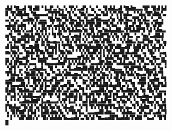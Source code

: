 ▟▟▝▇▃▟▝▊▟▉▝▐▃▛▃▚▃▚▝▛▞▃▟▚▝▄▝▃▝▊▟▟▃▟▝▇▟▆▃▃▜▛▝▉▟▐▟▊▝▛▟█▟▅▝▇▃▃▃▞▜▜▜▟▃▜▝▄▝▇▞▄▃▚▃▜▟▝▞▚▜▚▟▃▝▝▟▄▜▛▟▇▞▃▃▚▞▃▝▄▟▆▞▛▃▃▝█▞▆▞▜▞▙▃▜▃▜▃▅▜▅▃▃▞▅▝▟▞▙▃▜▜▞▟▃▝▃▞▚▃▙▟▚▟▅▝▝▟▝▜▛▃▞▃▟▟▚▝▛▟█▞▟▜▛▟█▝▜▞▙▞▝▝▊▃▛▃▛▝▇▝▟▜▛▝▚▜▟▞▞▃▟▝▞▟▜▝▐▝▐▞▙▜▟▟▅▞▆▝█▝▄▞▆▟▄▟█▃▜▜▟▟▛▜▝▟▝▟▅▃▅▜▃▝▚▟▇▟▞▜▞▞▞▝▊▜▚▃▞▃▅▟▝▞▛▟▟▟▛▜▞▞▙▝▟▜▃▝▃▝▅▞▃▟█▟▝▃▜▟▛▜▟▝▚▛▐▞▙▃▄▃▚▝▊▞▟▜▝▞▃▞▆▞▟▜▙▝▝▝▞▟▆▃▚▃▛▜▅▝▆▝▄▟▐▟▅▝▉▃▆▟▉▝▚▜▅▟▐▝▛▜▙▝▇▛▇▟▅▟█▞▅▜▛▟█▃▟▛▐▟▊▟▜▝▟▃▛▞▅▞▆▞▃▝▆▟▞▛▇▞▙▟▐▝▇▞▆▞▝▝▞▞▙▟▛▟▐▝▛▟▃▟▊▟▃▟▛▝▃▝█▞▝▃▄▃▝▞▟▃▅▛▐▃▜▃▙▞▜▃▞▞▟▃▃▃▆▜▟▞▙▝▟▝▟▟▞▜▄▜▙▝▞▜▙▞▄▝▆▃▚▞▛▟▐▛▇▃▛▃▃▝▜▜▄▃▃▟▅▛▐▞▞▟▟▞▝▃▃▟▛▟▇▞▚▟▟▃▆▟▝▞▚▃▜▞▃▞▜▝▟▜▝▃▝▞▃▟▄▟▃▝▉▝▃▝▃▜▃▟▆▟▉▟▉▟▞▞▟▜▄▃▃▝▛▟▛▜▙▜▄▃▟▝▅▝▜▜▟▃▚▝▇▟▊▞▆▝▅▝▚▟▞▟▇▃▅▃▚▃▚▜▚▞▆▃▚▝█▜▙▜▟▞▅▃▄▜▛▟▞▜▃▟▊▟▇▞▜▝█▟▞▟▃▟▜▃▟▝▃▝▛▝▚▃▚▟▚▟▜▝▞▝█▞▟▃▄▝▝▟▇▝▄▟▆▝▜▜▜▃▃▟▊▞▃▜▞▟▐▃▚▟▛▃▅▜▅▝▃▝▚▞▟▜▟▟▉▟▄▟▊▃▚▝▊▝▜▛▐▞▙▟▜▟▉▟█▝▇▟▆▃▛▃▛▟▄▟▛▟▞▃▛▃▆▞▜▝▝▃▄▟▉▞▄▞▚▞▙▟▇▟▚▝▆▝█▞▛▃▃▞▚▟▝▞▟▟█▃▃▞▛▝▛▝▟▝▜▟▉▟▐▞▜▟▜▝▛▝█▟▐▜▃▟▄▜▚▜▃▟▅▃▚▟▉▝▚▝▝▝▃▟▆▟▇▛▐▃▅▃▃▞▞▛▐▃▛▝▚▟▐▟▉▃▙▛▇▝▚▞▆▞▚▝▄▝▇▜▄▞▄▝▟▛▇▟▄▞▜▞▟▝▄▜▟▞▙▞▅▝▟▃▅▝▝▞▜▝▛▞▛▛▇▜▜▃▙▞▄▃▜▝▟▟▆▝▐▝▇▜▚▝▊▛▇▛▐▜▟▝▐▟▊▟▆▞▙▝▞▜▙▜▃▝▃▃▄▟▊▟▆▃▝▝▟▟▅▃▝▟▚▃▛▃▟▞▜▝▐▝▝▟▛▟▉▞▞▝▉▞▟▟▟▞▙▃▄▟▞▃▜▞▟▝▆▃▄▟█▜▄▟▟▞▛▟▇▝▚▃▞▝▉▜▉
